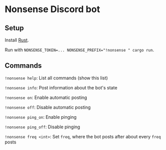 # Nonsense Discord bot

## Setup

Install [Rust](https://rustup.rs/).

Run with `NONSENSE_TOKEN=... NONSENSE_PREFIX="!nonsense " cargo run`.

## Commands

`!nonsense help`: List all commands (show this list)

`!nonsense info`: Post information about the bot's state

`!nonsense on`: Enable automatic posting

`!nonsense off`: Disable automatic posting

`!nonsense ping_on`: Enable pinging

`!nonsense ping_off`: Disable pinging

`!nonsense freq <int>`: Set `freq`, where the bot posts after about every `freq` posts
